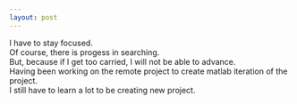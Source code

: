 ```yaml
---
layout: post
---
```

  

I have to stay focused.  
Of course, there is progess in searching.  
But, because if I get too carried, I will not be able to advance.  
Having been working on the remote project to create matlab iteration of the project.  
I still have to learn a lot to be creating new project.  
